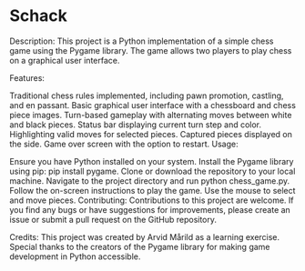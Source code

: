 # Schack

Description:
This project is a Python implementation of a simple chess game using the Pygame library. The game allows two players to play chess on a graphical user interface.

Features:

Traditional chess rules implemented, including pawn promotion, castling, and en passant.
Basic graphical user interface with a chessboard and chess piece images.
Turn-based gameplay with alternating moves between white and black pieces.
Status bar displaying current turn step and color.
Highlighting valid moves for selected pieces.
Captured pieces displayed on the side.
Game over screen with the option to restart.
Usage:

Ensure you have Python installed on your system.
Install the Pygame library using pip: pip install pygame.
Clone or download the repository to your local machine.
Navigate to the project directory and run python chess_game.py.
Follow the on-screen instructions to play the game.
Use the mouse to select and move pieces.
Contributing:
Contributions to this project are welcome. If you find any bugs or have suggestions for improvements, please create an issue or submit a pull request on the GitHub repository.

Credits:
This project was created by Arvid Mårild as a learning exercise. Special thanks to the creators of the Pygame library for making game development in Python accessible.
